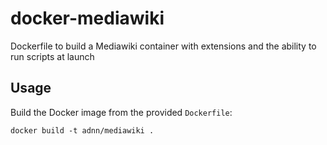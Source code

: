 # docker-mediawiki
Dockerfile to build a Mediawiki container with extensions and the ability to run scripts at launch

## Usage

Build the Docker image from the provided `Dockerfile`:

    docker build -t adnn/mediawiki .


